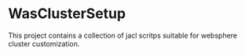 WasClusterSetup
===============

This project contains a collection of jacl scritps suitable for websphere cluster customization.
